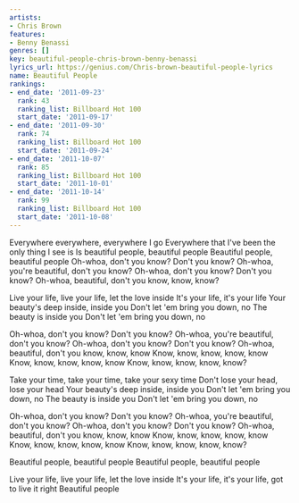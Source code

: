 ```yaml
---
artists:
- Chris Brown
features:
- Benny Benassi
genres: []
key: beautiful-people-chris-brown-benny-benassi
lyrics_url: https://genius.com/Chris-brown-beautiful-people-lyrics
name: Beautiful People
rankings:
- end_date: '2011-09-23'
  rank: 43
  ranking_list: Billboard Hot 100
  start_date: '2011-09-17'
- end_date: '2011-09-30'
  rank: 74
  ranking_list: Billboard Hot 100
  start_date: '2011-09-24'
- end_date: '2011-10-07'
  rank: 85
  ranking_list: Billboard Hot 100
  start_date: '2011-10-01'
- end_date: '2011-10-14'
  rank: 99
  ranking_list: Billboard Hot 100
  start_date: '2011-10-08'
---
```

Everywhere everywhere, everywhere I go
Everywhere that I've been the only thing I see is
Is beautiful people, beautiful people
Beautiful people, beautiful people
Oh-whoa, don't you know? Don't you know?
Oh-whoa, you're beautiful, don't you know?
Oh-whoa, don't you know? Don't you know?
Oh-whoa, beautiful, don't you know, know, know?


Live your life, live your life, let the love inside
It's your life, it's your life
Your beauty's deep inside, inside you
Don't let 'em bring you down, no
The beauty is inside you
Don't let 'em bring you down, no


Oh-whoa, don't you know? Don't you know?
Oh-whoa, you're beautiful, don't you know?
Oh-whoa, don't you know? Don't you know?
Oh-whoa, beautiful, don't you know, know, know
Know, know, know, know, know
Know, know, know, know, know
Know, know, know, know, know?


Take your time, take your time, take your sexy time
Don't lose your head, lose your head
Your beauty's deep inside, inside you
Don't let 'em bring you down, no
The beauty is inside you
Don't let 'em bring you down, no


Oh-whoa, don't you know? Don't you know?
Oh-whoa, you're beautiful, don't you know?
Oh-whoa, don't you know? Don't you know?
Oh-whoa, beautiful, don't you know, know, know
Know, know, know, know, know
Know, know, know, know, know
Know, know, know, know, know?


Beautiful people, beautiful people
Beautiful people, beautiful people


Live your life, live your life, let the love inside
It's your life, it's your life, got to live it right
Beautiful people
